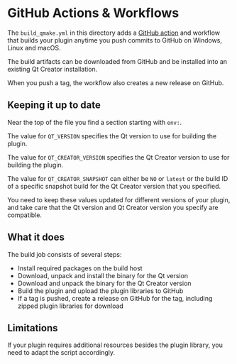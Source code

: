 # GitHub Actions & Workflows

The `build_qmake.yml` in this directory adds a [GitHub action][1] and workflow that builds
your plugin anytime you push commits to GitHub on Windows, Linux and macOS.

The build artifacts can be downloaded from GitHub and be installed into an existing Qt Creator
installation.

When you push a tag, the workflow also creates a new release on GitHub.

## Keeping it up to date

Near the top of the file you find a section starting with `env:`.

The value for `QT_VERSION` specifies the Qt version to use for building the plugin.

The value for `QT_CREATOR_VERSION` specifies the Qt Creator version to use for building the plugin.

The value for `QT_CREATOR_SNAPSHOT` can either be `NO` or `latest` or the build ID of a specific
snapshot build for the Qt Creator version that you specified.

You need to keep these values updated for different versions of your plugin, and take care
that the Qt version and Qt Creator version you specify are compatible.

## What it does

The build job consists of several steps:

* Install required packages on the build host
* Download, unpack and install the binary for the Qt version
* Download and unpack the binary for the Qt Creator version
* Build the plugin and upload the plugin libraries to GitHub
* If a tag is pushed, create a release on GitHub for the tag, including zipped plugin libraries
  for download

## Limitations

If your plugin requires additional resources besides the plugin library, you need to adapt the
script accordingly.

[1]: https://help.github.com/en/actions/automating-your-workflow-with-github-actions/about-github-actions
